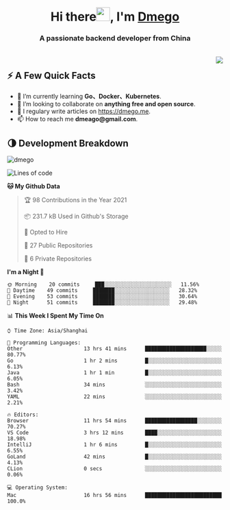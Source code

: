 <h1 align="center">Hi there<img src="https://cdn.jsdelivr.net/gh/dmego/images/img/Hi.gif" height="32" />, I'm <a href="https://i.dmego.me/" target="_blank"> Dmego </a> </h1>
<h3 align="center">A passionate backend developer from China</h3>
</br>

<img align="right" src="https://github-readme-stats.vercel.app/api?username=dmego&show_icons=true" />

## ⚡️ A Few Quick Facts

<ul>
    <li> 🌱 I’m currently learning <strong>Go、Docker、Kubernetes</strong>.</li>
    <li> 👯 I’m looking to collaborate on <strong>anything free and open source</strong>.</li>
    <li>📝 I regulary write articles on <a href="https://dmego.me">https://dmego.me</a>.</li>
    <li>📫 How to reach me <strong>dmeago@gmail.com</strong>.</li>
</ul>

## 🌗 Development Breakdown

<img src="https://komarev.com/ghpvc/?username=dmego" alt="dmego" />

<!--START_SECTION:waka-->
![Lines of code](https://img.shields.io/badge/From%20Hello%20World%20I%27ve%20Written-228007%20lines%20of%20code-blue)

**🐱 My Github Data** 

> 🏆 98 Contributions in the Year 2021
 > 
> 📦 231.7 kB Used in Github's Storage 
 > 
> 💼 Opted to Hire
 > 
> 📜 27 Public Repositories 
 > 
> 🔑 6 Private Repositories  
 > 
**I'm a Night 🦉** 

```text
🌞 Morning    20 commits     ███░░░░░░░░░░░░░░░░░░░░░░   11.56% 
🌆 Daytime    49 commits     ███████░░░░░░░░░░░░░░░░░░   28.32% 
🌃 Evening    53 commits     ███████░░░░░░░░░░░░░░░░░░   30.64% 
🌙 Night      51 commits     ███████░░░░░░░░░░░░░░░░░░   29.48%

```


📊 **This Week I Spent My Time On** 

```text
⌚︎ Time Zone: Asia/Shanghai

💬 Programming Languages: 
Other                    13 hrs 41 mins      ████████████████████░░░░░   80.77% 
Go                       1 hr 2 mins         █░░░░░░░░░░░░░░░░░░░░░░░░   6.13% 
Java                     1 hr 1 min          █░░░░░░░░░░░░░░░░░░░░░░░░   6.05% 
Bash                     34 mins             ░░░░░░░░░░░░░░░░░░░░░░░░░   3.42% 
YAML                     22 mins             ░░░░░░░░░░░░░░░░░░░░░░░░░   2.21%

🔥 Editors: 
Browser                  11 hrs 54 mins      █████████████████░░░░░░░░   70.27% 
VS Code                  3 hrs 12 mins       ████░░░░░░░░░░░░░░░░░░░░░   18.98% 
IntelliJ                 1 hr 6 mins         █░░░░░░░░░░░░░░░░░░░░░░░░   6.55% 
GoLand                   42 mins             █░░░░░░░░░░░░░░░░░░░░░░░░   4.13% 
CLion                    0 secs              ░░░░░░░░░░░░░░░░░░░░░░░░░   0.06%

💻 Operating System: 
Mac                      16 hrs 56 mins      █████████████████████████   100.0%

```


<!--END_SECTION:waka-->
